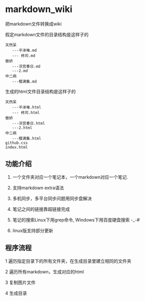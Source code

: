 markdown_wiki
=============

把markdown文件转换成wiki

假定markdown文件的目录结构是这样子的

	天然呆
       ---平泽唯.md
       --- 柊司.md
	傲娇
       ---凉宫春日.md
       ---2.md
	中二病
       ---樱满集.md
    

生成的html文件目录结构是这样子的

	天然呆
       ---平泽唯.html
       --- 柊司.html
	傲娇
       ---凉宫春日.html
       ---2.html
	中二病
       ---樱满集.html
    github.css
    index.html

## 功能介绍

1. 一个文件夹对应一个笔记本，一个markdown对应一个笔记. 

2. 支持markdown extra语法

3. 多机同步，多平台同步问题用同步盘解决

4. 笔记之间的链接靠超链接完成 

5. 笔记的搜索Linux下用grep命令, Windows下用百度硬盘搜索  -_-#

6. linux版支持部分更新

## 程序流程

1 遍历指定目录下的所有文件夹，在生成目录里建立相同的文件夹

2 遍历所有markdown，生成对应的html

3 复制图片文件

4 生成目录

